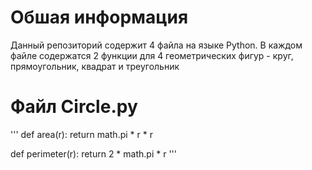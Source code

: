 # Обшая информация
Данный репозиторий содержит 4 файла на языке Python. В каждом файле содержатся 2 функции для 4 геометрических фигур - круг, прямоугольник, квадрат и треугольник

# Файл Сircle.py
'''
def area(r):
    return math.pi * r * r

def perimeter(r):
    return 2 * math.pi * r
'''

